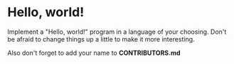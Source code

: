 # Hello, world!

Implement a "Hello, world!" program in a language of your choosing.
Don't be afraid to change things up a little to make it more interesting.

Also don't forget to add your name to **CONTRIBUTORS.md**
